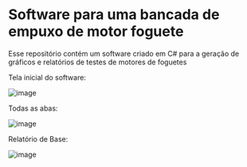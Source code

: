 # Software para uma bancada de empuxo de motor foguete
Esse repositório contém um software criado em C# para a geração de gráficos e relatórios de testes de motores de foguetes

Tela inicial do software:

  ![image](https://github.com/GabrielDBN/ProjetoSoftwareBancada/assets/80071152/15c16d38-d23c-43e6-b2d1-8910d9166fcd)


Todas as abas:

  ![image](https://github.com/GabrielDBN/ProjetoSoftwareBancada/assets/80071152/7a194995-5cf1-4196-9a23-ade02993355e)


Relatório de Base:

   ![image](https://github.com/GabrielDBN/ProjetoSoftwareBancada/assets/80071152/71d37323-3c2b-4838-a847-553e133128ec)
